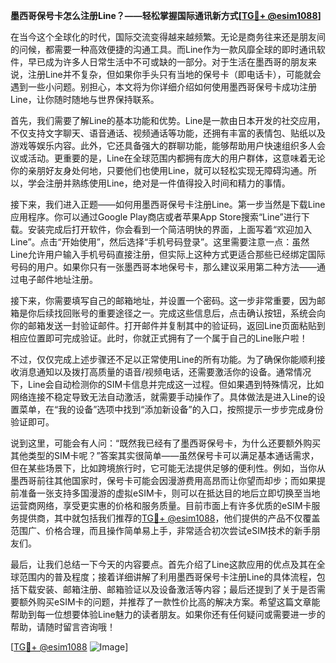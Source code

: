 **墨西哥保号卡怎么注册Line？——轻松掌握国际通讯新方式[[TG💪+ @esim1088](https://t.me/s/esim1088)]**

在当今这个全球化的时代，国际交流变得越来越频繁。无论是商务往来还是朋友间的问候，都需要一种高效便捷的沟通工具。而Line作为一款风靡全球的即时通讯软件，早已成为许多人日常生活中不可或缺的一部分。对于生活在墨西哥的朋友来说，注册Line并不复杂，但如果你手头只有当地的保号卡（即电话卡），可能就会遇到一些小问题。别担心，本文将为你详细介绍如何使用墨西哥保号卡成功注册Line，让你随时随地与世界保持联系。

首先，我们需要了解Line的基本功能和优势。Line是一款由日本开发的社交应用，不仅支持文字聊天、语音通话、视频通话等功能，还拥有丰富的表情包、贴纸以及游戏等娱乐内容。此外，它还具备强大的群聊功能，能够帮助用户快速组织多人会议或活动。更重要的是，Line在全球范围内都拥有庞大的用户群体，这意味着无论你的亲朋好友身处何地，只要他们也使用Line，就可以轻松实现无障碍沟通。所以，学会注册并熟练使用Line，绝对是一件值得投入时间和精力的事情。

接下来，我们进入正题——如何用墨西哥保号卡注册Line。第一步当然是下载Line应用程序。你可以通过Google Play商店或者苹果App Store搜索“Line”进行下载。安装完成后打开软件，你会看到一个简洁明快的界面，上面写着“欢迎加入Line”。点击“开始使用”，然后选择“手机号码登录”。这里需要注意一点：虽然Line允许用户输入手机号码直接注册，但实际上这种方式更适合那些已经绑定国际号码的用户。如果你只有一张墨西哥本地保号卡，那么建议采用第二种方法——通过电子邮件地址注册。

接下来，你需要填写自己的邮箱地址，并设置一个密码。这一步非常重要，因为邮箱是你后续找回账号的重要途径之一。完成这些信息后，点击确认按钮，系统会向你的邮箱发送一封验证邮件。打开邮件并复制其中的验证码，返回Line页面粘贴到相应位置即可完成验证。此时，你就正式拥有了一个属于自己的Line账户啦！

不过，仅仅完成上述步骤还不足以正常使用Line的所有功能。为了确保你能顺利接收消息通知以及拨打高质量的语音/视频电话，还需要激活你的设备。通常情况下，Line会自动检测你的SIM卡信息并完成这一过程。但如果遇到特殊情况，比如网络连接不稳定导致无法自动激活，就需要手动操作了。具体做法是进入Line的设置菜单，在“我的设备”选项中找到“添加新设备”的入口，按照提示一步步完成身份验证即可。

说到这里，可能会有人问：“既然我已经有了墨西哥保号卡，为什么还要额外购买其他类型的SIM卡呢？”答案其实很简单——虽然保号卡可以满足基本通话需求，但在某些场景下，比如跨境旅行时，它可能无法提供足够的便利性。例如，当你从墨西哥前往其他国家时，保号卡可能会因漫游费用高昂而让你望而却步；而如果提前准备一张支持多国漫游的虚拟eSIM卡，则可以在抵达目的地后立即切换至当地运营商网络，享受更实惠的价格和服务质量。目前市面上有许多优质的eSIM卡服务提供商，其中就包括我们推荐的[TG💪+ @esim1088](https://t.me/s/esim1088)，他们提供的产品不仅覆盖范围广、价格合理，而且操作简单易上手，非常适合初次尝试eSIM技术的新手朋友们。

最后，让我们总结一下今天的内容要点。首先介绍了Line这款应用的优点及其在全球范围内的普及程度；接着详细讲解了利用墨西哥保号卡注册Line的具体流程，包括下载安装、邮箱注册、邮箱验证以及设备激活等内容；最后还提到了关于是否需要额外购买eSIM卡的问题，并推荐了一款性价比高的解决方案。希望这篇文章能帮助到每一位想要体验Line魅力的读者朋友。如果你还有任何疑问或需要进一步的帮助，请随时留言咨询哦！

[[TG💪+ @esim1088](https://t.me/s/esim1088) ![Image](https://i.postimg.cc/4NQfJmqS/Snipaste-2025-05-13-00-14-12.png)]